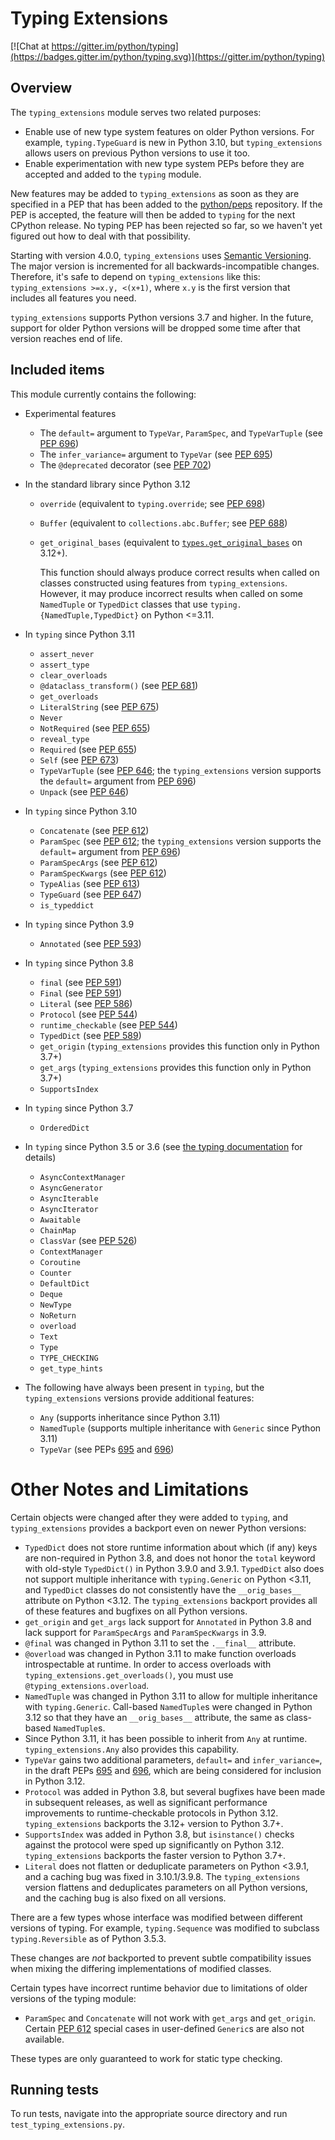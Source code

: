 # Typing Extensions

[![Chat at https://gitter.im/python/typing](https://badges.gitter.im/python/typing.svg)](https://gitter.im/python/typing)

## Overview

The `typing_extensions` module serves two related purposes:

- Enable use of new type system features on older Python versions. For example,
  `typing.TypeGuard` is new in Python 3.10, but `typing_extensions` allows
  users on previous Python versions to use it too.
- Enable experimentation with new type system PEPs before they are accepted and
  added to the `typing` module.

New features may be added to `typing_extensions` as soon as they are specified
in a PEP that has been added to the [python/peps](https://github.com/python/peps)
repository. If the PEP is accepted, the feature will then be added to `typing`
for the next CPython release. No typing PEP has been rejected so far, so we
haven't yet figured out how to deal with that possibility.

Starting with version 4.0.0, `typing_extensions` uses
[Semantic Versioning](https://semver.org/). The
major version is incremented for all backwards-incompatible changes.
Therefore, it's safe to depend
on `typing_extensions` like this: `typing_extensions >=x.y, <(x+1)`,
where `x.y` is the first version that includes all features you need.

`typing_extensions` supports Python versions 3.7 and higher. In the future,
support for older Python versions will be dropped some time after that version
reaches end of life.

## Included items

This module currently contains the following:

- Experimental features

  - The `default=` argument to `TypeVar`, `ParamSpec`, and `TypeVarTuple` (see [PEP 696](https://peps.python.org/pep-0696/))
  - The `infer_variance=` argument to `TypeVar` (see [PEP 695](https://peps.python.org/pep-0695/))
  - The `@deprecated` decorator (see [PEP 702](https://peps.python.org/pep-0702/))

- In the standard library since Python 3.12

  - `override` (equivalent to `typing.override`; see [PEP 698](https://peps.python.org/pep-0698/))
  - `Buffer` (equivalent to `collections.abc.Buffer`; see [PEP 688](https://peps.python.org/pep-0688/))
  - `get_original_bases` (equivalent to
    [`types.get_original_bases`](https://docs.python.org/3.12/library/types.html#types.get_original_bases)
    on 3.12+).

    This function should always produce correct results when called on classes
    constructed using features from `typing_extensions`. However, it may
    produce incorrect results when called on some `NamedTuple` or `TypedDict`
    classes that use `typing.{NamedTuple,TypedDict}` on Python <=3.11.

- In `typing` since Python 3.11

  - `assert_never`
  - `assert_type`
  - `clear_overloads`
  - `@dataclass_transform()` (see [PEP 681](https://peps.python.org/pep-0681/))
  - `get_overloads`
  - `LiteralString` (see [PEP 675](https://peps.python.org/pep-0675/))
  - `Never`
  - `NotRequired` (see [PEP 655](https://peps.python.org/pep-0655/))
  - `reveal_type`
  - `Required` (see [PEP 655](https://peps.python.org/pep-0655/))
  - `Self` (see [PEP 673](https://peps.python.org/pep-0673/))
  - `TypeVarTuple` (see [PEP 646](https://peps.python.org/pep-0646/); the `typing_extensions` version supports the `default=` argument from [PEP 696](https://peps.python.org/pep-0696/))
  - `Unpack` (see [PEP 646](https://peps.python.org/pep-0646/))

- In `typing` since Python 3.10

  - `Concatenate` (see [PEP 612](https://peps.python.org/pep-0612/))
  - `ParamSpec` (see [PEP 612](https://peps.python.org/pep-0612/); the `typing_extensions` version supports the `default=` argument from [PEP 696](https://peps.python.org/pep-0696/))
  - `ParamSpecArgs` (see [PEP 612](https://peps.python.org/pep-0612/))
  - `ParamSpecKwargs` (see [PEP 612](https://peps.python.org/pep-0612/))
  - `TypeAlias` (see [PEP 613](https://peps.python.org/pep-0613/))
  - `TypeGuard` (see [PEP 647](https://peps.python.org/pep-0647/))
  - `is_typeddict`

- In `typing` since Python 3.9

  - `Annotated` (see [PEP 593](https://peps.python.org/pep-0593/))

- In `typing` since Python 3.8

  - `final` (see [PEP 591](https://peps.python.org/pep-0591/))
  - `Final` (see [PEP 591](https://peps.python.org/pep-0591/))
  - `Literal` (see [PEP 586](https://peps.python.org/pep-0586/))
  - `Protocol` (see [PEP 544](https://peps.python.org/pep-0544/))
  - `runtime_checkable` (see [PEP 544](https://peps.python.org/pep-0544/))
  - `TypedDict` (see [PEP 589](https://peps.python.org/pep-0589/))
  - `get_origin` (`typing_extensions` provides this function only in Python 3.7+)
  - `get_args` (`typing_extensions` provides this function only in Python 3.7+)
  - `SupportsIndex`

- In `typing` since Python 3.7

  - `OrderedDict`

- In `typing` since Python 3.5 or 3.6 (see [the typing documentation](https://docs.python.org/3.10/library/typing.html) for details)

  - `AsyncContextManager`
  - `AsyncGenerator`
  - `AsyncIterable`
  - `AsyncIterator`
  - `Awaitable`
  - `ChainMap`
  - `ClassVar` (see [PEP 526](https://peps.python.org/pep-0526/))
  - `ContextManager`
  - `Coroutine`
  - `Counter`
  - `DefaultDict`
  - `Deque`
  - `NewType`
  - `NoReturn`
  - `overload`
  - `Text`
  - `Type`
  - `TYPE_CHECKING`
  - `get_type_hints`

- The following have always been present in `typing`, but the `typing_extensions` versions provide
  additional features:

  - `Any` (supports inheritance since Python 3.11)
  - `NamedTuple` (supports multiple inheritance with `Generic` since Python 3.11)
  - `TypeVar` (see PEPs [695](https://peps.python.org/pep-0695/) and [696](https://peps.python.org/pep-0696/))

# Other Notes and Limitations

Certain objects were changed after they were added to `typing`, and
`typing_extensions` provides a backport even on newer Python versions:

- `TypedDict` does not store runtime information
  about which (if any) keys are non-required in Python 3.8, and does not
  honor the `total` keyword with old-style `TypedDict()` in Python
  3.9.0 and 3.9.1. `TypedDict` also does not support multiple inheritance
  with `typing.Generic` on Python <3.11, and `TypedDict` classes do not
  consistently have the `__orig_bases__` attribute on Python <3.12. The
  `typing_extensions` backport provides all of these features and bugfixes on
  all Python versions.
- `get_origin` and `get_args` lack support for `Annotated` in
  Python 3.8 and lack support for `ParamSpecArgs` and `ParamSpecKwargs`
  in 3.9.
- `@final` was changed in Python 3.11 to set the `.__final__` attribute.
- `@overload` was changed in Python 3.11 to make function overloads
  introspectable at runtime. In order to access overloads with
  `typing_extensions.get_overloads()`, you must use
  `@typing_extensions.overload`.
- `NamedTuple` was changed in Python 3.11 to allow for multiple inheritance
  with `typing.Generic`. Call-based `NamedTuple`s were changed in Python 3.12
  so that they have an `__orig_bases__` attribute, the same as class-based
  `NamedTuple`s.
- Since Python 3.11, it has been possible to inherit from `Any` at
  runtime. `typing_extensions.Any` also provides this capability.
- `TypeVar` gains two additional parameters, `default=` and `infer_variance=`,
  in the draft PEPs [695](https://peps.python.org/pep-0695/) and [696](https://peps.python.org/pep-0696/), which are being considered for inclusion
  in Python 3.12.
- `Protocol` was added in Python 3.8, but several bugfixes have been made in
  subsequent releases, as well as significant performance improvements to
  runtime-checkable protocols in Python 3.12. `typing_extensions` backports the
  3.12+ version to Python 3.7+.
- `SupportsIndex` was added in Python 3.8, but `isinstance()` checks against
  the protocol were sped up significantly on Python 3.12. `typing_extensions`
  backports the faster version to Python 3.7+.
- `Literal` does not flatten or deduplicate parameters on Python <3.9.1, and a
  caching bug was fixed in 3.10.1/3.9.8. The `typing_extensions` version
  flattens and deduplicates parameters on all Python versions, and the caching
  bug is also fixed on all versions.

There are a few types whose interface was modified between different
versions of typing. For example, `typing.Sequence` was modified to
subclass `typing.Reversible` as of Python 3.5.3.

These changes are _not_ backported to prevent subtle compatibility
issues when mixing the differing implementations of modified classes.

Certain types have incorrect runtime behavior due to limitations of older
versions of the typing module:

- `ParamSpec` and `Concatenate` will not work with `get_args` and
  `get_origin`. Certain [PEP 612](https://peps.python.org/pep-0612/) special cases in user-defined
  `Generic`s are also not available.

These types are only guaranteed to work for static type checking.

## Running tests

To run tests, navigate into the appropriate source directory and run
`test_typing_extensions.py`.
